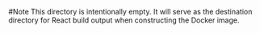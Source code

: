 #Note
This directory is intentionally empty.  It will serve as the destination directory for React build output when constructing the Docker image.